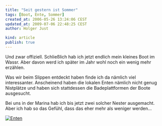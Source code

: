 ```yaml
---
title: "Seit gestern ist Sommer"
tags: [Boot, Ente, Sommer]
created_at: 2006-05-26 13:24:06 CEST
updated_at: 2009-07-06 22:48:25 CEST
author: Holger Just

kind: article
publish: true
---
```


Und zwar offiziell. Schließlich hab ich jetzt endlich mein kleines Boot im Wassr. Aber davon werd ich später im Jahr wohl noch ein wenig mehr erzählen.

Was wir beim Slippen entdeckt haben finde ich da nämlich viel interessanter. Anscheinend haben die lokalen Enten nämlich nicht genug Nistplätze und haben sich stattdessen die Badeplattformen der Boote ausgesucht.

Bei uns in der Marina hab ich bis jetzt zwei solcher Nester ausgemacht. Aber ich hab so das Gefühl, dass das eher mehr als weniger werden...

<a href="http://www.flickr.com/photos/meine-erde/153547842/"><img src="http://static.flickr.com/62/153547842_6cd295be71.jpg" alt="Enten" title="Litzen bauen sich ein Nest auf einer Badeplatform" class="center"/></a>